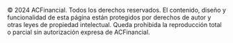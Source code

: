 © 2024 ACFinancial. Todos los derechos reservados. El contenido, diseño y funcionalidad de esta página están protegidos por derechos de autor y otras leyes de propiedad intelectual. Queda prohibida la reproducción total o parcial sin autorización expresa de ACFinancial.
